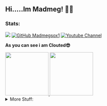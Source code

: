 ## Hi.....Im Madmeg! 🤖🙇 
### Stats:
![](https://komarev.com/ghpvc/?username=Madmegsox1&label=Views&color=ff5050&style=flat-square)
[![GitHub Madmegsox1](https://img.shields.io/github/followers/Madmegsox1?label=follow&style=social)](https://github.com/Madmegsox1)
[![Youtube Channel](https://img.shields.io/badge/-Madmeg-c14438?style=flat-square&logo=Youtube&link=https://www.youtube.com/channel/UCq-zp_4MFBEl8YHDCR2A--g?view_as=subscriber)](https://www.youtube.com/channel/UCietjxpksncMdOUkycv5nqA)



**As you can see i am Clouted😎**
<a href="https://github.com/Madmegsox1/github-readme-stats">
  <!-- Change the `github-readme-stats.anuraghazra1.vercel.app` to `github-readme-stats.vercel.app`  -->
  <img align="" height="137px" src="https://github-readme-stats.vercel.app/api?username=Madmegsox1&hide_title=true&hide_border=true&show_icons=true&include_all_commits=true&line_height=21&bg_color=0,EC6C6C,FFD479,FFFC79,73FA79&theme=graywhite" />
   <img align="" height="137px" src="https://github-readme-stats.vercel.app/api/top-langs/?username=Madmegsox1&langs_count=8&&hide_title=true&hide_border=true&layout=compact&bg_color=0,73FA79,73FDFF,D783FF&theme=graywhite" />
</a>

<details>
<summary>
  More Stuff:
</summary>
  
  ### What languages do i know :
| Language      | Details                                                                   |
| ------------- | ------------------------------------------------------------------------- |
| Python | Really good language to start out but can get really advanced as well this is my fav language               |
| Java        | Good languge as its organised and other shit only learnt it coz of mc and Infinity+ |
| NodeJs         | Just used for Java Scrypt command line                                                           |
| Java scrypt         | Epic web language and i used it for a discord bot                                                          |
| C#         | I used this in Unity a lot and to make a custom boot strap                                                        |
| C         | Idk why i know this but its a good advanced language as you can directly r+w to ram                                                         |
| Assembly       | Used for the boot strap                                                       |
| HTML       | Not really a language                                                      |
| CSS      |   Not really a language                                                    |

***I know most of this from self learning and other stuff*** 


### Active Projects:
| Name      |
| ------------- |
| Infinity + | 
| Minecraft Name Sniper Bot|
 
</details>
